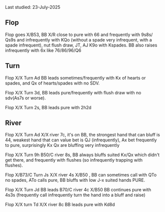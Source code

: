 Last studied: 23-July-2025

## Flop

Flop goes X/B53, BB X/R close to pure with 66 and frequently with 9s8s/ Qs9s and infrequently with KQo (without a spade very infrequent, with a spade infrequent), nut flush draw, JT, AJ K9o with Kspades. BB also raises infrequently with 6x like 76/86/96/Q6

## Turn

Flop X/X Turn Ad  BB leads sometimes/frequently with Kx of hearts or spades, and Qx of hearts/spades with no SDV.

Flop X/X Turn 3d, BB leads pure/frequently with flush draw with no sdv(As7s or worse).

Flop X/X Turn 2s, BB leads pure with 2h2d

## River

Flop X/X Turn Ad X/X river 7c, it's on BB, the strongest hand that can bluff is 44, weakest hand that can value bet is QJ (infrequently), Ax bet frequently to pure, surprisingly Kx Qx are bluffing very infrequently

Flop X/X Turn 9h B50/C river 8s, BB always bluffs suited Kx/Qx which didn't get there, and frequently with flushes (so infrequently trapping with flushes).

Flop X/B73/C Turn Js X/X river 4s X/B50 , BB can sometimes call with QTo no spades, ATo calls pure, BB bluffs with low J-x suited hands PURE.

Flop X/X Turn Jd BB leads B70/C river 4c X/B50 BB continues pure with 4s3s (frequently call infrequently turn the hand into a bluff and raise)

Flop X/X turn Td X/X river 8c BB leads pure with Kd8d
